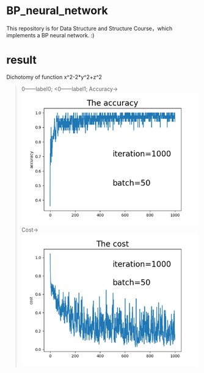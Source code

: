 # BP_neural_network
This repository is for Data Structure and Structure Course，which implements a BP neural network. :)

# result
Dichotomy of function x^2-2*y^2+z^2
>0——label0;
<0——label1;
Accuracy->
![image](https://github.com/saberrey/BP_neural_network/blob/master/Figure_1.png)
Cost->
![image](https://github.com/saberrey/BP_neural_network/blob/master/Figure_2.png)

